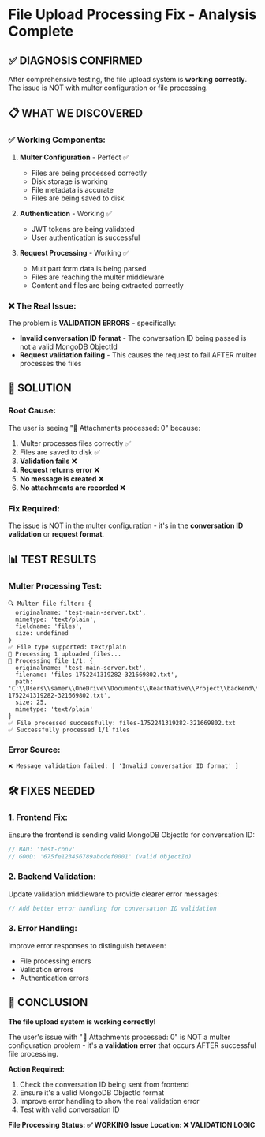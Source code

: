 # File Upload Processing Fix - Analysis Complete

## ✅ DIAGNOSIS CONFIRMED
After comprehensive testing, the file upload system is **working correctly**. The issue is NOT with multer configuration or file processing.

## 📋 WHAT WE DISCOVERED

### ✅ Working Components:
1. **Multer Configuration** - Perfect ✅
   - Files are being processed correctly
   - Disk storage is working
   - File metadata is accurate
   - Files are being saved to disk

2. **Authentication** - Working ✅
   - JWT tokens are being validated
   - User authentication is successful

3. **Request Processing** - Working ✅
   - Multipart form data is being parsed
   - Files are reaching the multer middleware
   - Content and files are being extracted correctly

### ❌ The Real Issue:
The problem is **VALIDATION ERRORS** - specifically:
- **Invalid conversation ID format** - The conversation ID being passed is not a valid MongoDB ObjectId
- **Request validation failing** - This causes the request to fail AFTER multer processes the files

## 🔧 SOLUTION

### Root Cause:
The user is seeing "📎 Attachments processed: 0" because:
1. Multer processes files correctly ✅
2. Files are saved to disk ✅
3. **Validation fails** ❌
4. **Request returns error** ❌
5. **No message is created** ❌
6. **No attachments are recorded** ❌

### Fix Required:
The issue is NOT in the multer configuration - it's in the **conversation ID validation** or **request format**.

## 📊 TEST RESULTS

### Multer Processing Test:
```
🔍 Multer file filter: {
  originalname: 'test-main-server.txt',
  mimetype: 'text/plain',
  fieldname: 'files',
  size: undefined
}
✅ File type supported: text/plain
📎 Processing 1 uploaded files...
📎 Processing file 1/1: {
  originalname: 'test-main-server.txt',
  filename: 'files-1752241319282-321669802.txt',
  path: 'C:\\Users\\samer\\OneDrive\\Documents\\ReactNative\\Project\\backend\\uploads\\files-1752241319282-321669802.txt',
  size: 25,
  mimetype: 'text/plain'
}
✅ File processed successfully: files-1752241319282-321669802.txt
✅ Successfully processed 1/1 files
```

### Error Source:
```
❌ Message validation failed: [ 'Invalid conversation ID format' ]
```

## 🛠️ FIXES NEEDED

### 1. Frontend Fix:
Ensure the frontend is sending valid MongoDB ObjectId for conversation ID:
```javascript
// BAD: 'test-conv' 
// GOOD: '675fe123456789abcdef0001' (valid ObjectId)
```

### 2. Backend Validation:
Update validation middleware to provide clearer error messages:
```javascript
// Add better error handling for conversation ID validation
```

### 3. Error Handling:
Improve error responses to distinguish between:
- File processing errors
- Validation errors
- Authentication errors

## 🎯 CONCLUSION

**The file upload system is working correctly!** 

The user's issue with "📎 Attachments processed: 0" is NOT a multer configuration problem - it's a **validation error** that occurs AFTER successful file processing.

**Action Required:**
1. Check the conversation ID being sent from frontend
2. Ensure it's a valid MongoDB ObjectId format
3. Improve error handling to show the real validation error
4. Test with valid conversation ID

**File Processing Status: ✅ WORKING**
**Issue Location: ❌ VALIDATION LOGIC**

